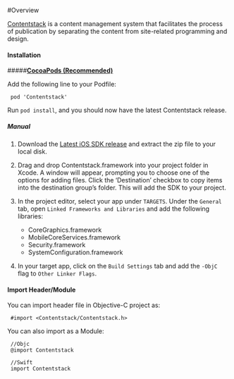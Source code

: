 #Overview

[Contentstack](https://www.contentstack.com/) is a content management system that facilitates the process of publication by separating the content from site-related programming and design.

#### Installation
#####**[CocoaPods (Recommended)](https://cocoapods.org)**

Add the following line to your Podfile:  

     pod 'Contentstack'

Run `pod install`, and you should now have the latest Contentstack release.


##### Manual

1. Download the [Latest iOS SDK release](https://github.com/raweng/BuiltIOContentstack-iOS/releases) and extract the zip file to your local disk.

2. Drag and drop Contentstack.framework into your project folder in Xcode. 
    A window will appear, prompting you to choose one of the options for adding files. Click the ‘Destination’ checkbox to copy items into the destination group’s folder. This will add  the SDK to your project.

3. In the project editor, select your app under `TARGETS`. Under the `General` tab, open `Linked Frameworks and Libraries` and add the following libraries:
     - CoreGraphics.framework
     - MobileCoreServices.framework
     - Security.framework
     - SystemConfiguration.framework

4. In your target app, click on the `Build Settings` tab and add the `-ObjC` flag to `Other Linker Flags`.


#### Import Header/Module
You can import header file in Objective-C project as:

     #import <Contentstack/Contentstack.h>

You can also import as a Module:

     //Objc
     @import Contentstack

     //Swift
     import Contentstack

